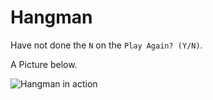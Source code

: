 # Hangman
Have not done the `N` on the `Play Again? (Y/N)`.

A Picture below.

![Hangman in action](https://user-images.githubusercontent.com/68333641/110067453-dcb8e200-7dc7-11eb-9c1a-170fc222401a.JPG)
